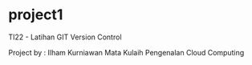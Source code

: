# project1
TI22 - Latihan GIT Version Control

Project by : Ilham Kurniawan
Mata Kulaih Pengenalan Cloud Computing
